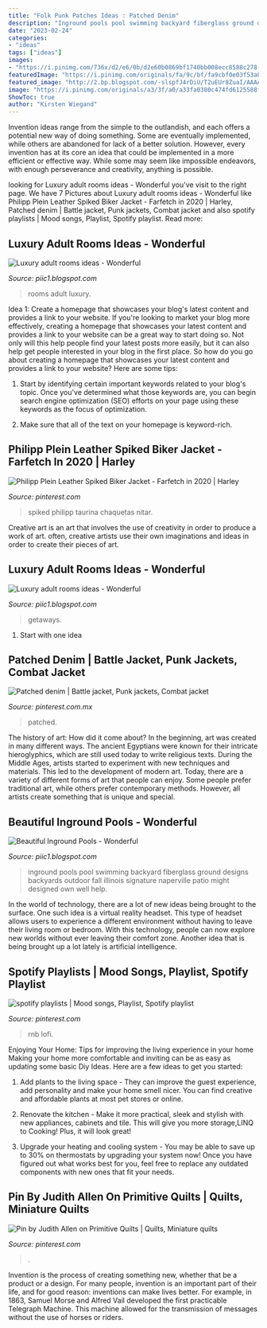 ```yaml
---
title: "Folk Punk Patches Ideas : Patched Denim"
description: "Inground pools pool swimming backyard fiberglass ground designs backyards outdoor fall illinois signature naperville patio might designed own well help"
date: "2023-02-24"
categories:
- "ideas"
tags: ["ideas"]
images:
- "https://i.pinimg.com/736x/d2/e6/0b/d2e60b0869bf1740bb008ecc8588c278--patched-denim-jacket-patches.jpg"
featuredImage: "https://i.pinimg.com/originals/fa/9c/bf/fa9cbf0e03f53a044e7cbc9f2fbdbaa3.jpg"
featured_image: "http://2.bp.blogspot.com/-slspfJ4rDiU/T2uEUr8ZuaI/AAAAAAAADzM/7KHDgOzd7HY/s1600/luxury-adult-rooms-ideas-9.jpg"
image: "https://i.pinimg.com/originals/a3/3f/a0/a33fa0380c474fd6125588f86b4f87a6.jpg"
ShowToc: true
author: "Kirsten Wiegand"
---
```



Invention ideas range from the simple to the outlandish, and each offers a potential new way of doing something. Some are eventually implemented, while others are abandoned for lack of a better solution. However, every invention has at its core an idea that could be implemented in a more efficient or effective way. While some may seem like impossible endeavors, with enough perseverance and creativity, anything is possible.

	

		
looking for Luxury adult rooms ideas - Wonderful you've visit to the right page. We have 7 Pictures about Luxury adult rooms ideas - Wonderful like Philipp Plein Leather Spiked Biker Jacket - Farfetch in 2020 | Harley, Patched denim | Battle jacket, Punk jackets, Combat jacket and also spotify playlists | Mood songs, Playlist, Spotify playlist. Read more:
		
    
## Luxury Adult Rooms Ideas - Wonderful

<img loading=lazy src="http://2.bp.blogspot.com/-slspfJ4rDiU/T2uEUr8ZuaI/AAAAAAAADzM/7KHDgOzd7HY/s1600/luxury-adult-rooms-ideas-9.jpg" onerror="this.onerror=null;this.src='https://tse3.mm.bing.net/th?id=OIP.MnDfU_jaobBZNcZGSHhQdgHaE8&amp;pid=15.1';" alt="Luxury adult rooms ideas - Wonderful">

_Source: piic1.blogspot.com_

>rooms adult luxury. 

	

Idea 1: Create a homepage that showcases your blog's latest content and provides a link to your website.
If you're looking to market your blog more effectively, creating a homepage that showcases your latest content and provides a link to your website can be a great way to start doing so. Not only will this help people find your latest posts more easily, but it can also help get people interested in your blog in the first place. So how do you go about creating a homepage that showcases your latest content and provides a link to your website? Here are some tips:
1. Start by identifying certain important keywords related to your blog's topic. Once you've determined what those keywords are, you can begin search engine optimization (SEO) efforts on your page using these keywords as the focus of optimization.

2. Make sure that all of the text on your homepage is keyword-rich.

    
## Philipp Plein Leather Spiked Biker Jacket - Farfetch In 2020 | Harley

<img loading=lazy src="https://i.pinimg.com/originals/1c/c1/c4/1cc1c492e856d336fa6f251f5e369c3f.png" onerror="this.onerror=null;this.src='https://tse1.mm.bing.net/th?id=OIP.s5pq-Q87Ie6fYYMz5g_tEQHaJ4&amp;pid=15.1';" alt="Philipp Plein Leather Spiked Biker Jacket - Farfetch in 2020 | Harley">

_Source: pinterest.com_

>spiked philipp taurina chaquetas nitar. 

	

Creative art is an art that involves the use of creativity in order to produce a work of art. often, creative artists use their own imaginations and ideas in order to create their pieces of art.

    
## Luxury Adult Rooms Ideas - Wonderful

<img loading=lazy src="https://3.bp.blogspot.com/-hJ-w3WLfRko/T2uDDY0PNrI/AAAAAAAADyc/GmmY14IjFio/s1600/luxury-adult-rooms-ideas-3.jpg" onerror="this.onerror=null;this.src='https://tse2.mm.bing.net/th?id=OIP.41jAMDm7VfSw7LO5BWocXgHaFN&amp;pid=15.1';" alt="Luxury adult rooms ideas - Wonderful">

_Source: piic1.blogspot.com_

>getaways. 

	

 1. Start with one idea

    
## Patched Denim | Battle Jacket, Punk Jackets, Combat Jacket

<img loading=lazy src="https://i.pinimg.com/736x/d2/e6/0b/d2e60b0869bf1740bb008ecc8588c278--patched-denim-jacket-patches.jpg" onerror="this.onerror=null;this.src='https://tse1.mm.bing.net/th?id=OIP.6ffcxn_bzXv-K6YVnUKukgDHEs&amp;pid=15.1';" alt="Patched denim | Battle jacket, Punk jackets, Combat jacket">

_Source: pinterest.com.mx_

>patched. 

	

The history of art: How did it come about?
In the beginning, art was created in many different ways. The ancient Egyptians were known for their intricate hieroglyphics, which are still used today to write religious texts. During the Middle Ages, artists started to experiment with new techniques and materials. This led to the development of modern art.
Today, there are a variety of different forms of art that people can enjoy. Some people prefer traditional art, while others prefer contemporary methods. However, all artists create something that is unique and special.

    
## Beautiful Inground Pools - Wonderful

<img loading=lazy src="http://2.bp.blogspot.com/-644Cm6MQDWA/T6G53VnyHMI/AAAAAAAAEic/POn32JlCbj0/s1600/beautiful-inground-pools-13.jpg" onerror="this.onerror=null;this.src='https://tse4.mm.bing.net/th?id=OIP.ER2ru2AOrPjUqAqsQ0GR9QHaE8&amp;pid=15.1';" alt="Beautiful Inground Pools - Wonderful">

_Source: piic1.blogspot.com_

>inground pools pool swimming backyard fiberglass ground designs backyards outdoor fall illinois signature naperville patio might designed own well help. 

	

In the world of technology, there are a lot of new ideas being brought to the surface. One such idea is a virtual reality headset. This type of headset allows users to experience a different environment without having to leave their living room or bedroom. With this technology, people can now explore new worlds without ever leaving their comfort zone. Another idea that is being brought up a lot lately is artificial intelligence.

    
## Spotify Playlists | Mood Songs, Playlist, Spotify Playlist

<img loading=lazy src="https://i.pinimg.com/originals/a3/3f/a0/a33fa0380c474fd6125588f86b4f87a6.jpg" onerror="this.onerror=null;this.src='https://tse1.mm.bing.net/th?id=OIP.nLOmRtzjneAqI-nos4nVswHaM1&amp;pid=15.1';" alt="spotify playlists | Mood songs, Playlist, Spotify playlist">

_Source: pinterest.com_

>rnb lofi. 

	

Enjoying Your Home: Tips for improving the living experience in your home
Making your home more comfortable and inviting can be as easy as updating some basic Diy Ideas. Here are a few ideas to get you started:
1. Add plants to the living space - They can improve the guest experience, add personality and make your home smell nicer. You can find creative and affordable plants at most pet stores or online.

2. Renovate the kitchen - Make it more practical, sleek and stylish with new appliances, cabinets and tile. This will give you more storage,LINQ to Cooking! Plus, it will look great!

3. Upgrade your heating and cooling system - You may be able to save up to 30% on thermostats by upgrading your system now! Once you have figured out what works best for you, feel free to replace any outdated components with new ones that fit your needs.

    
## Pin By Judith Allen On Primitive Quilts | Quilts, Miniature Quilts

<img loading=lazy src="https://i.pinimg.com/originals/fa/9c/bf/fa9cbf0e03f53a044e7cbc9f2fbdbaa3.jpg" onerror="this.onerror=null;this.src='https://tse1.mm.bing.net/th?id=OIP.5gOf9zXL732ROeseAqplAAHaJk&amp;pid=15.1';" alt="Pin by Judith Allen on Primitive Quilts | Quilts, Miniature quilts">

_Source: pinterest.com_

>. 

	

Invention is the process of creating something new, whether that be a product or a design. For many people, invention is an important part of their life, and for good reason: inventions can make lives better. For example, in 1863, Samuel Morse and Alfred Vail developed the first practicable Telegraph Machine. This machine allowed for the transmission of messages without the use of horses or riders.

